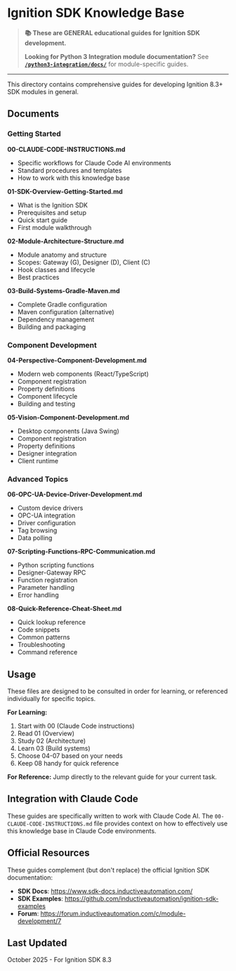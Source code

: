 # Ignition SDK Knowledge Base

> **📚 These are GENERAL educational guides for Ignition SDK development.**
>
> **Looking for Python 3 Integration module documentation?**
> See **[`/python3-integration/docs/`](../python3-integration/docs/)** for module-specific guides.

---

This directory contains comprehensive guides for developing Ignition 8.3+ SDK modules in general.

## Documents

### Getting Started

**00-CLAUDE-CODE-INSTRUCTIONS.md**
- Specific workflows for Claude Code AI environments
- Standard procedures and templates
- How to work with this knowledge base

**01-SDK-Overview-Getting-Started.md**
- What is the Ignition SDK
- Prerequisites and setup
- Quick start guide
- First module walkthrough

**02-Module-Architecture-Structure.md**
- Module anatomy and structure
- Scopes: Gateway (G), Designer (D), Client (C)
- Hook classes and lifecycle
- Best practices

**03-Build-Systems-Gradle-Maven.md**
- Complete Gradle configuration
- Maven configuration (alternative)
- Dependency management
- Building and packaging

### Component Development

**04-Perspective-Component-Development.md**
- Modern web components (React/TypeScript)
- Component registration
- Property definitions
- Component lifecycle
- Building and testing

**05-Vision-Component-Development.md**
- Desktop components (Java Swing)
- Component registration
- Property definitions
- Designer integration
- Client runtime

### Advanced Topics

**06-OPC-UA-Device-Driver-Development.md**
- Custom device drivers
- OPC-UA integration
- Driver configuration
- Tag browsing
- Data polling

**07-Scripting-Functions-RPC-Communication.md**
- Python scripting functions
- Designer-Gateway RPC
- Function registration
- Parameter handling
- Error handling

**08-Quick-Reference-Cheat-Sheet.md**
- Quick lookup reference
- Code snippets
- Common patterns
- Troubleshooting
- Command reference

## Usage

These files are designed to be consulted in order for learning, or referenced individually for specific topics.

**For Learning:**
1. Start with 00 (Claude Code instructions)
2. Read 01 (Overview)
3. Study 02 (Architecture)
4. Learn 03 (Build systems)
5. Choose 04-07 based on your needs
6. Keep 08 handy for quick reference

**For Reference:**
Jump directly to the relevant guide for your current task.

## Integration with Claude Code

These guides are specifically written to work with Claude Code AI. The `00-CLAUDE-CODE-INSTRUCTIONS.md` file provides context on how to effectively use this knowledge base in Claude Code environments.

## Official Resources

These guides complement (but don't replace) the official Ignition SDK documentation:

- **SDK Docs**: https://www.sdk-docs.inductiveautomation.com/
- **SDK Examples**: https://github.com/inductiveautomation/ignition-sdk-examples
- **Forum**: https://forum.inductiveautomation.com/c/module-development/7

## Last Updated

October 2025 - For Ignition SDK 8.3
